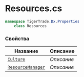 
# Resources.cs
```csharp
namespace TigerTrade.Dx.Properties  
    class Resources
```

### Свойства
| Название | Описание |
| --- | --- |
| [`Culture`](./Свойства/Culture.md) | *Описание* |
| [`ResourceManager`](./Свойства/ResourceManager.md) | *Описание* |
